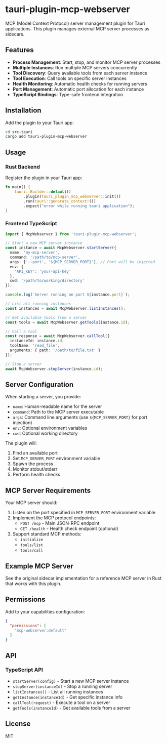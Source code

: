 # tauri-plugin-mcp-webserver

MCP (Model Context Protocol) server management plugin for Tauri applications. This plugin manages external MCP server processes as sidecars.

## Features

- **Process Management**: Start, stop, and monitor MCP server processes
- **Multiple Instances**: Run multiple MCP servers concurrently
- **Tool Discovery**: Query available tools from each server instance
- **Tool Execution**: Call tools on specific server instances
- **Health Monitoring**: Automatic health checks for running servers
- **Port Management**: Automatic port allocation for each instance
- **TypeScript Bindings**: Type-safe frontend integration

## Installation

Add the plugin to your Tauri app:

```bash
cd src-tauri
cargo add tauri-plugin-mcp-webserver
```

## Usage

### Rust Backend

Register the plugin in your Tauri app:

```rust
fn main() {
    tauri::Builder::default()
        .plugin(tauri_plugin_mcp_webserver::init())
        .run(tauri::generate_context!())
        .expect("error while running tauri application");
}
```

### Frontend TypeScript

```typescript
import { McpWebserver } from 'tauri-plugin-mcp-webserver';

// Start a new MCP server instance
const instance = await McpWebserver.startServer({
  name: 'my-mcp-server',
  command: '/path/to/mcp-server',
  args: ['--port', '${MCP_SERVER_PORT}'], // Port will be injected
  env: {
    'API_KEY': 'your-api-key'
  },
  cwd: '/path/to/working/directory'
});

console.log(`Server running on port ${instance.port}`);

// List all running instances
const instances = await McpWebserver.listInstances();

// Get available tools from a server
const tools = await McpWebserver.getTools(instance.id);

// Call a tool
const response = await McpWebserver.callTool({
  instanceId: instance.id,
  toolName: 'read_file',
  arguments: { path: '/path/to/file.txt' }
});

// Stop a server
await McpWebserver.stopServer(instance.id);
```

## Server Configuration

When starting a server, you provide:

- `name`: Human-readable name for the server
- `command`: Path to the MCP server executable
- `args`: Command line arguments (use `${MCP_SERVER_PORT}` for port injection)
- `env`: Optional environment variables
- `cwd`: Optional working directory

The plugin will:
1. Find an available port
2. Set `MCP_SERVER_PORT` environment variable
3. Spawn the process
4. Monitor stdout/stderr
5. Perform health checks

## MCP Server Requirements

Your MCP server should:

1. Listen on the port specified in `MCP_SERVER_PORT` environment variable
2. Implement the MCP protocol endpoints:
   - `POST /mcp` - Main JSON-RPC endpoint
   - `GET /health` - Health check endpoint (optional)
3. Support standard MCP methods:
   - `initialize`
   - `tools/list`
   - `tools/call`

## Example MCP Server

See the original sidecar implementation for a reference MCP server in Rust that works with this plugin.

## Permissions

Add to your capabilities configuration:

```json
{
  "permissions": [
    "mcp-webserver:default"
  ]
}
```

## API

### TypeScript API

- `startServer(config)` - Start a new MCP server instance
- `stopServer(instanceId)` - Stop a running server
- `listInstances()` - List all running instances
- `getInstance(instanceId)` - Get specific instance info
- `callTool(request)` - Execute a tool on a server
- `getTools(instanceId)` - Get available tools from a server

## License

MIT